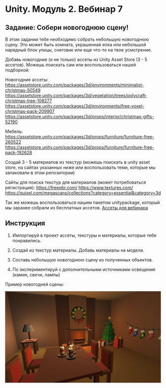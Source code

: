 # Unity. Модуль 2. Вебинар 7

## Задание: Собери новогоднюю сцену!

В этом задании тебе необходимо собрать небольшую новогоднюю сцену. Это может быть комната, украшенная елка или небольшой нарядный блок улицы, снеговик или еще что-то на твое усмотрение.

Добавь новогодние (и не только) ассеты из Unity Asset Store (3 - 5 ассетов). Можешь поискать сам или воспользоваться нашей подборкой:

Новогодние ассеты:
https://assetstore.unity.com/packages/3d/environments/minimalist-christmas-50549
https://assetstore.unity.com/packages/3d/vegetation/trees/polycraft-christmas-tree-108277
https://assetstore.unity.com/packages/3d/environments/free-voxel-christmas-pack-209907
https://assetstore.unity.com/packages/3d/props/interior/christmas-gifts-52190

Мебель:
https://assetstore.unity.com/packages/3d/props/furniture/furniture-free-260522
https://assetstore.unity.com/packages/3d/props/furniture/furniture-free-pack-192628

Создай 3 - 5 материалов из текстур (можешь поискать в unity asset store, на сайтах указанных ниже или воспользовать теми, которые мы запаковали в этом репозитории)

Сайты для поиска текстур для материалов (может потребоваться регистрация):
https://freepbr.com/
https://www.textures.com/
https://quixel.com/megascans/collections?category=essential&category=3d

Так же можешь воспользоваться нашим пакетом unitypackage, который мы заранее собрали из бесплатных ассетов.
[Ассеты для вебинара](https://github.com/copetonrob/YP_Unity_M2_W7/blob/main/new_year.unitypackage)


## Инструкция

1. Импортируй в проект ассеты, текстуры и материалы, которые тебе понравились.

2. Создай из текстур материалы. Добавь материалы на модели.

3. Составь небольшую новогоднюю сцену из полученных объектов.

4. По экспериментируй с дополнительными источниками освещения (камин, свечи, лампы)

Пример новогодней сцены:

<img src="https://github.com/copetonrob/YP_Unity_M2_W7/blob/main/img/img1.png" width="800"/>

